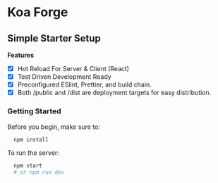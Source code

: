 # Koa Forge

## Simple Starter Setup

**Features**

* [x] Hot Reload For Server & Client (React)
* [x] Test Driven Development Ready
* [x] Preconfigured ESlint, Prettier, and build chain.
* [x] Both /public and /dist are deployment targets for easy distribution.

### Getting Started

Before you begin, make sure to:

```bash
  npm install
```

To run the server:

```bash
  npm start
  # or npm run dev
```
